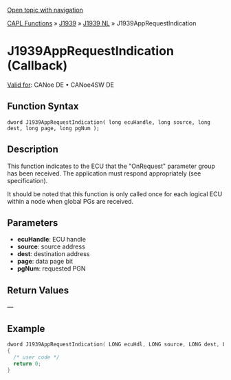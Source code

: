 [Open topic with navigation](../../../../../../CANoeDEFamily.htm#Topics/CAPLFunctions/J1939/J1939NodeLayer/Functions/CAPLfunctionJ1939AppRequestIndication.md)

[CAPL Functions](../../../CAPLfunctions.md) » [J1939](../../CAPLfunctionsJ1939StartPage.md) » [J1939 NL](../CAPLfunctionsJ1939NLOverview.md) » J1939AppRequestIndication

# J1939AppRequestIndication (Callback)

[Valid for](../../../../Shared/FeatureAvailability.md):  CANoe DE • CANoe4SW DE

## Function Syntax

```
dword J1939AppRequestIndication( long ecuHandle, long source, long dest, long page, long pgNum );
```

## Description

This function indicates to the ECU that the "OnRequest" parameter group has been received. The application must respond appropriately (see specification).

It should be noted that this function is only called once for each logical ECU within a node when global PGs are received.

## Parameters

- **ecuHandle**: ECU handle
- **source**: source address
- **dest**: destination address
- **page**: data page bit
- **pgNum**: requested PGN

## Return Values

—

## Example

```c
dword J1939AppRequestIndication( LONG ecuHdl, LONG source, LONG dest, LONG page, LONG pgNum)
{
  /* user code */
  return 0;
}
```
